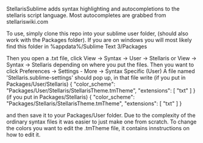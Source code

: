StellarisSublime adds syntax highlighting and autocompletions to the stellaris script language.
Most autocompletes are grabbed from stellariswiki.com

To use, simply clone this repo into your sublime user folder, (should also work with the Packages folder).
If you are on windows you will most likely find this folder in %appdata%/Sublime Text 3/Packages

Then you open a .txt file, click View -> Syntax -> User -> Stellaris   or   View -> Syntax -> Stellaris depending on where you put the files.
Then you want to click Preferences -> Settings - More -> Syntax Specific (User)
A file named 'Stellaris.sublime-settings' should pop up, in that file write
(if you put in Packages/User/Stellaris)
{
	"color_scheme": "Packages/User/Stellaris/StellarisTheme.tmTheme",
	"extensions":
	[
		"txt"
	]
}
(if you put in Packages/Stellaris)
{
	"color_scheme": "Packages/Stellaris/StellarisTheme.tmTheme",
	"extensions":
	[
		"txt"
	]
}

and then save it to your Packages/User folder.
Due to the complexity of the ordinary syntax files it was easier to just make one from scratch.
To change the colors you want to edit the .tmTheme file, it contains innstructions on how to edit it.